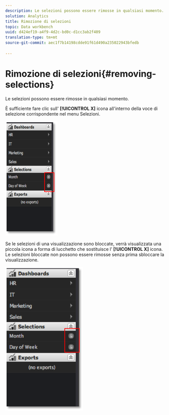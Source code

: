 ```yaml
---
description: Le selezioni possono essere rimosse in qualsiasi momento.
solution: Analytics
title: Rimozione di selezioni
topic: Data workbench
uuid: d424ef19-a4f9-4d2c-bd0c-d1cc3ab2f409
translation-type: tm+mt
source-git-commit: aec1f7b14198cdde91f61d490a235022943bfedb

---
```



# Rimozione di selezioni{#removing-selections}

Le selezioni possono essere rimosse in qualsiasi momento.

È sufficiente fare clic sull&#39; **[!UICONTROL X]** icona all&#39;interno della voce di selezione corrispondente nel menu Selezioni.

![](assets/selection_remove.png)

Se le selezioni di una visualizzazione sono bloccate, verrà visualizzata una piccola icona a forma di lucchetto che sostituisce l’ **[!UICONTROL X]** icona. Le selezioni bloccate non possono essere rimosse senza prima sbloccare la visualizzazione.

![](assets/selection_remove_locked.png)

